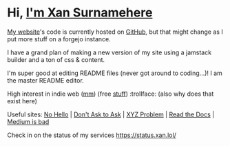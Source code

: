 <a name="top"></a>
# Hi, <a href="https://xan.lol" target="_blank">I'm Xan Surnamehere</a>

[My website](https://xan.lol)'s code is currently hosted on [GitHub](https://github.com/devxan/site), but that might change as I put more stuff on a forgejo instance.

I have a grand plan of making a new version of my site using a jamstack builder and a ton of css & content.

I'm super good at editing README files (never got around to coding...)! I am the master README editor.

High interest in indie web ([mm](https://github.com/fazlabz-dev/openlink)) (free [stuff](https://github.com/wdhdev/free-for-life))  :trollface: (also why does that exist here)

Useful sites: [No Hello](https://nohello.net) | [Don't Ask to Ask](https://dontasktoask.com) | [XYZ Problem](https://xyproblem.info/) | [Read the Docs](https://readthedocs.vercel.app) | [Medium is bad](https://nomedium.dev/) 

Check in on the status of my services https://status.xan.lol/
